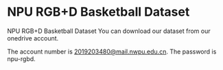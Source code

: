 # NPU RGB+D Basketball Dataset
NPU RGB+D Basketball Dataset
You can download our dataset from our onedrive account.

The account number is 2019203480@mail.nwpu.edu.cn.
The password is npu-rgbd.
